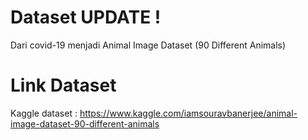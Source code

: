 # Dataset UPDATE !
Dari covid-19 menjadi Animal Image Dataset (90 Different Animals)

# Link Dataset
Kaggle dataset : https://www.kaggle.com/iamsouravbanerjee/animal-image-dataset-90-different-animals

